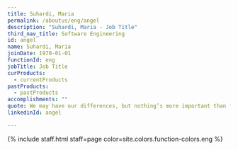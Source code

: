 ```yaml
---
title: Suhardi, Maria
permalink: /aboutus/eng/angel
description: "Suhardi, Maria - Job Title"
third_nav_title: Software Engineering
id: angel
name: Suhardi, Maria
joinDate: 1970-01-01
functionId: eng
jobTitle: Job Title
curProducts:
  - currentProducts
pastProducts:
  - pastProducts
accomplishments: ""
quote: We may have our differences, but nothing’s more important than family.
linkedinId: angel

---
```


{% include staff.html staff=page color=site.colors.function-colors.eng %}

